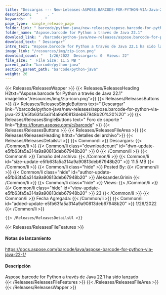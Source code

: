```yaml
---
title: "Descargas --- New-Leleases-ASPOSE.BARCODE-FOR-PYTHON-VIA-Java-22.1." 
description:  "    . " 
keywords:  "    . " 
page_type:  single_release_page
folder_link: " barcode/python-java/new-releases/aspose.barcode-for-python-via-java-22.1/"
folder_name: "Aspose.barcode for Python a través de Java 22.1"
download_link: " /barcode/python-java/new-releases/aspose.barcode-for-python-via-java-22.1/e5fb63fa5a314a9a90813deb67948b20"
download_text: " Descargar"
intro_text: "Aspose.barcode for Python a través de Java 22.1 ha sido lanzado"
image_link: "/resources/img/zip-icon.png"
download_count: "   1/26/2022  Descargars: 0  Views: 22"
file_size: "  File Size: 11.5 MB "
parent_path: "barcode/python-java"
section_parent_path: "barcode/python-java"
weight: 26
---
```


{{< Releases/ReleasesWapper >}}
  {{< Releases/ReleasesHeading H2txt="Aspose.barcode for Python a través de Java 22.1" imagelink="/resources/img/zip-icon.png">}}
  {{< Releases/ReleasesButtons >}}
    {{< Releases/ReleasesSingleButtons text=" Descargar" link="/barcode/python-java/new-releases/aspose.barcode-for-python-via-java-22.1/e5fb63fa5a314a9a90813deb67948b20%20%20" >}}
    {{< Releases/ReleasesSingleButtons text=" Foro de soporte " link="https://forum.aspose.com/c/barcode" >}}
  {{< Releases/ReleasesButtons >}}
  {{< Releases/ReleasesFileArea >}}
    {{< Releases/ReleasesHeading h4txt="detalles del archivo">}}
    {{< Releases/ReleasesDetailsUl >}}
            {{< Common/li  >}} Descargars: {{< /Common/li >}} 
      {{< Common/li class="downloadcount" id="dwn-update-e5fb63fa5a314a9a90813deb67948b20" >}} 0 {{< /Common/li >}} 
      {{< Common/li  >}} Tamaño del archivo: {{< /Common/li >}} 
      {{< Common/li id="size-update-e5fb63fa5a314a9a90813deb67948b20" >}} 11.5 MB {{< /Common/li >}} 
      {{< Common/li  class="hide" >}} Posted By: {{< /Common/li >}} 
      {{< Common/li class="hide" id="author-update-e5fb63fa5a314a9a90813deb67948b20" >}} Aleksander.Grinin {{< /Common/li >}} 
      {{< Common/li class="hide"  >}} Views: {{< /Common/li >}} 
      {{< Common/li class="hide" id="view-update-e5fb63fa5a314a9a90813deb67948b20" >}} 23 {{< /Common/li >}} 
      {{< Common/li  >}} Fecha Agregada: {{< /Common/li >}} 
      {{< Common/li id="added-update-e5fb63fa5a314a9a90813deb67948b20" >}} 1/26/2022 {{< /Common/li >}} 

    {{< /Releases/ReleasesDetailsUl >}}

  {{< Releases/ReleasesFileFeatures >}}
      <h4>Notas de lanzamiento</h4><div><a href="https://docs.aspose.com/barcode/java/aspose-barcode-for-python-via-java-22-1/">https://docs.aspose.com/barcode/java/aspose-barcode-for-python-via-java-22-1/</a></div><h4>Descripción</h4><div class="HTMLDescription">Aspose.barcode for Python a través de Java 22.1 ha sido lanzado</div>
  {{< /Releases/ReleasesFileFeatures >}}
 {{< /Releases/ReleasesFileArea >}}
{{< /Releases/ReleasesWapper >}}


